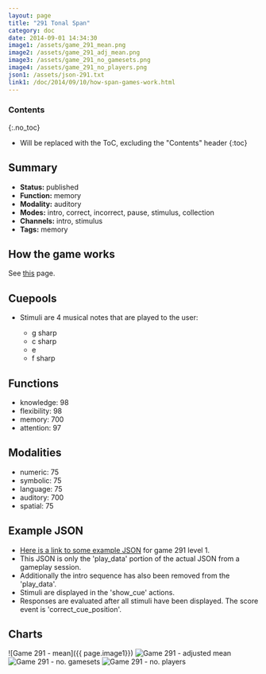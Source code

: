 ```yaml
---
layout: page
title: "291 Tonal Span"
category: doc
date: 2014-09-01 14:34:30
image1: /assets/game_291_mean.png
image2: /assets/game_291_adj_mean.png
image3: /assets/game_291_no_gamesets.png
image4: /assets/game_291_no_players.png
json1: /assets/json-291.txt
link1: /doc/2014/09/10/how-span-games-work.html
---
```


### Contents
{:.no_toc}

* Will be replaced with the ToC, excluding the "Contents" header
{:toc}

## Summary
<p>
<ul>
<li><strong>Status:</strong> published</li>
<li><strong>Function:</strong> memory</li>
<li><strong>Modality:</strong> auditory</li>
<li><strong>Modes:</strong> intro, correct, incorrect, pause, stimulus, collection</li>
<li><strong>Channels:</strong> intro, stimulus</li>
<li><strong>Tags:</strong> memory</li>
</ul>
</p>

## How the game works
<p>
See <a href="{{ page.link1 }}">this</a> page.
</p>

## Cuepools
<ul>
<li>Stimuli are 4 musical notes that are played to the user:</li>
<ul>
<li>g sharp</li>
<li>c sharp</li>
<li>e</li>
<li>f sharp</li>
</ul>
</ul>

## Functions
<p>
<ul>
<li>knowledge: 98</li>
<li>flexibility: 98</li>
<li>memory: 700</li>
<li>attention: 97</li>
</ul>
</p>

## Modalities
<p>
<ul>
<li>numeric: 75</li>
<li>symbolic: 75</li>
<li>language: 75</li>
<li>auditory: 700</li>
<li>spatial: 75</li>
</ul>
</p>

## Example JSON
<p>
<ul>
<li><a href="{{ page.json1 }}">Here is a link to some example JSON</a> for game 291 level 1.</li>
<li>This JSON is only the 'play_data' portion of the actual JSON from a gameplay session.</li>
<li>Additionally the intro sequence has also been removed from the 'play_data'.</li>
<li>Stimuli are displayed in the 'show_cue' actions.</li>
<li>Responses are evaluated after all stimuli have been displayed. The score event is 'correct_cue_position'.</li>
</ul>
</p>

## Charts
![Game 291 - mean]({{ page.image1}})
![Game 291 - adjusted mean]({{page.image2}})
![Game 291 - no. gamesets]({{page.image3}})
![Game 291 - no. players]({{page.image4}})



